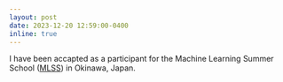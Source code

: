 ```yaml
---
layout: post
date: 2023-12-20 12:59:00-0400
inline: true
---
```


I have been accapted as a participant for the Machine Learning Summer School ([MLSS](https://groups.oist.jp/mlss)) in Okinawa, Japan. 
